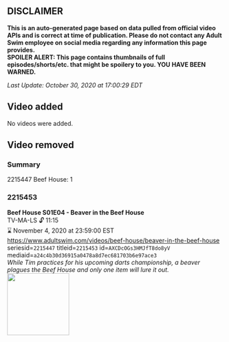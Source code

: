 ## DISCLAIMER
**This is an auto-generated page based on data pulled from official video APIs and is correct at time of publication. Please do not contact any Adult Swim employee on social media regarding any information this page provides.**  
**SPOILER ALERT: This page contains thumbnails of full episodes/shorts/etc. that might be spoilery to you. YOU HAVE BEEN WARNED.**  

_Last Update: October 30, 2020 at 17:00:29 EDT_
## Video added
No videos were added.  
## Video removed
### Summary
2215447 Beef House: 1  
### 2215453
**Beef House S01E04 - Beaver in the Beef House**  
TV-MA-LS 🔓 11:15  
⌛ November 4, 2020 at 23:59:00 EST  
https://www.adultswim.com/videos/beef-house/beaver-in-the-beef-house  
seriesid=`2215447` titleid=`2215453` id=`AXCDcOGs3HMJfT8do8yV` mediaid=`a24c4b30d36915a0478a8d7ec681703b6e97ace3`  
_While Tim practices for his upcoming darts championship, a beaver plagues the Beef House and only one item will lure it out._  
<a href="https://media.cdn.adultswim.com/uploads/20200226/thumbnails/2_202261639344-BeefHouse_106_dup-20200106.jpg"><img src="https://media.cdn.adultswim.com/uploads/20200226/thumbnails/2_202261639344-BeefHouse_106_dup-20200106.jpg" height="144px" /></a>
